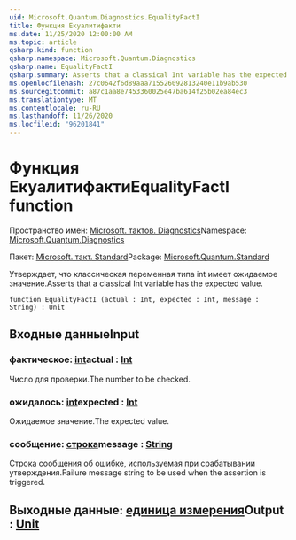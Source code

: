 ```yaml
---
uid: Microsoft.Quantum.Diagnostics.EqualityFactI
title: Функция Екуалитифакти
ms.date: 11/25/2020 12:00:00 AM
ms.topic: article
qsharp.kind: function
qsharp.namespace: Microsoft.Quantum.Diagnostics
qsharp.name: EqualityFactI
qsharp.summary: Asserts that a classical Int variable has the expected value.
ms.openlocfilehash: 27c0642f6d89aaa715526092813240e11b9ab530
ms.sourcegitcommit: a87c1aa8e7453360025e47ba614f25b02ea84ec3
ms.translationtype: MT
ms.contentlocale: ru-RU
ms.lasthandoff: 11/26/2020
ms.locfileid: "96201841"
---
```

# <a name="equalityfacti-function"></a><span data-ttu-id="daa13-102">Функция Екуалитифакти</span><span class="sxs-lookup"><span data-stu-id="daa13-102">EqualityFactI function</span></span>

<span data-ttu-id="daa13-103">Пространство имен: [Microsoft. тактов. Diagnostics](xref:Microsoft.Quantum.Diagnostics)</span><span class="sxs-lookup"><span data-stu-id="daa13-103">Namespace: [Microsoft.Quantum.Diagnostics](xref:Microsoft.Quantum.Diagnostics)</span></span>

<span data-ttu-id="daa13-104">Пакет: [Microsoft. такт. Standard](https://nuget.org/packages/Microsoft.Quantum.Standard)</span><span class="sxs-lookup"><span data-stu-id="daa13-104">Package: [Microsoft.Quantum.Standard](https://nuget.org/packages/Microsoft.Quantum.Standard)</span></span>


<span data-ttu-id="daa13-105">Утверждает, что классическая переменная типа int имеет ожидаемое значение.</span><span class="sxs-lookup"><span data-stu-id="daa13-105">Asserts that a classical Int variable has the expected value.</span></span>

```qsharp
function EqualityFactI (actual : Int, expected : Int, message : String) : Unit
```


## <a name="input"></a><span data-ttu-id="daa13-106">Входные данные</span><span class="sxs-lookup"><span data-stu-id="daa13-106">Input</span></span>

### <a name="actual--int"></a><span data-ttu-id="daa13-107">фактическое: [int](xref:microsoft.quantum.lang-ref.int)</span><span class="sxs-lookup"><span data-stu-id="daa13-107">actual : [Int](xref:microsoft.quantum.lang-ref.int)</span></span>

<span data-ttu-id="daa13-108">Число для проверки.</span><span class="sxs-lookup"><span data-stu-id="daa13-108">The number to be checked.</span></span>


### <a name="expected--int"></a><span data-ttu-id="daa13-109">ожидалось: [int](xref:microsoft.quantum.lang-ref.int)</span><span class="sxs-lookup"><span data-stu-id="daa13-109">expected : [Int](xref:microsoft.quantum.lang-ref.int)</span></span>

<span data-ttu-id="daa13-110">Ожидаемое значение.</span><span class="sxs-lookup"><span data-stu-id="daa13-110">The expected value.</span></span>


### <a name="message--string"></a><span data-ttu-id="daa13-111">сообщение: [строка](xref:microsoft.quantum.lang-ref.string)</span><span class="sxs-lookup"><span data-stu-id="daa13-111">message : [String](xref:microsoft.quantum.lang-ref.string)</span></span>

<span data-ttu-id="daa13-112">Строка сообщения об ошибке, используемая при срабатывании утверждения.</span><span class="sxs-lookup"><span data-stu-id="daa13-112">Failure message string to be used when the assertion is triggered.</span></span>



## <a name="output--unit"></a><span data-ttu-id="daa13-113">Выходные данные: [единица измерения](xref:microsoft.quantum.lang-ref.unit)</span><span class="sxs-lookup"><span data-stu-id="daa13-113">Output : [Unit](xref:microsoft.quantum.lang-ref.unit)</span></span>

